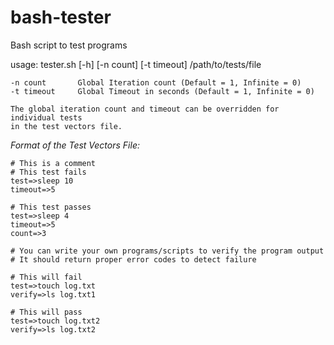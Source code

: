 # bash-tester
Bash script to test programs

usage: tester.sh [-h] [-n count] [-t timeout] /path/to/tests/file

	-n count       Global Iteration count (Default = 1, Infinite = 0)
	-t timeout     Global Timeout in seconds (Default = 1, Infinite = 0)
	
	The global iteration count and timeout can be overridden for individual tests
	in the test vectors file.

*Format of the Test Vectors File:*
```
# This is a comment
# This test fails
test=>sleep 10
timeout=>5

# This test passes
test=>sleep 4
timeout=>5
count=>3

# You can write your own programs/scripts to verify the program output
# It should return proper error codes to detect failure

# This will fail
test=>touch log.txt
verify=>ls log.txt1

# This will pass
test=>touch log.txt2
verify=>ls log.txt2
```
